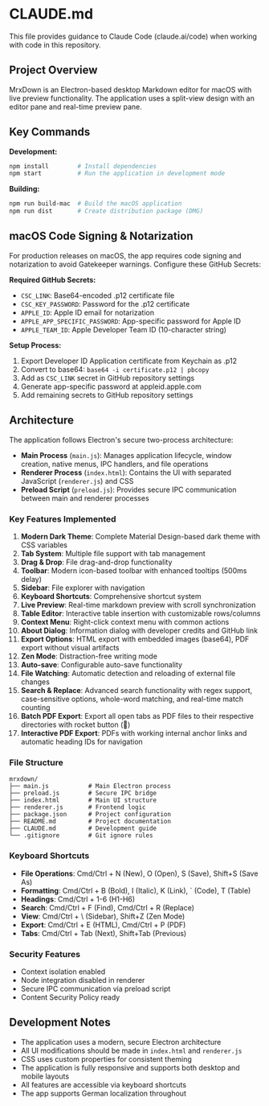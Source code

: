 # CLAUDE.md

This file provides guidance to Claude Code (claude.ai/code) when working with code in this repository.

## Project Overview

MrxDown is an Electron-based desktop Markdown editor for macOS with live preview functionality. The application uses a split-view design with an editor pane and real-time preview pane.

## Key Commands

**Development:**
```bash
npm install        # Install dependencies
npm start          # Run the application in development mode
```

**Building:**
```bash
npm run build-mac  # Build the macOS application
npm run dist       # Create distribution package (DMG)
```

## macOS Code Signing & Notarization

For production releases on macOS, the app requires code signing and notarization to avoid Gatekeeper warnings. Configure these GitHub Secrets:

**Required GitHub Secrets:**
- `CSC_LINK`: Base64-encoded .p12 certificate file
- `CSC_KEY_PASSWORD`: Password for the .p12 certificate
- `APPLE_ID`: Apple ID email for notarization
- `APPLE_APP_SPECIFIC_PASSWORD`: App-specific password for Apple ID
- `APPLE_TEAM_ID`: Apple Developer Team ID (10-character string)

**Setup Process:**
1. Export Developer ID Application certificate from Keychain as .p12
2. Convert to base64: `base64 -i certificate.p12 | pbcopy`
3. Add as `CSC_LINK` secret in GitHub repository settings
4. Generate app-specific password at appleid.apple.com
5. Add remaining secrets to GitHub repository settings

## Architecture

The application follows Electron's secure two-process architecture:

- **Main Process** (`main.js`): Manages application lifecycle, window creation, native menus, IPC handlers, and file operations
- **Renderer Process** (`index.html`): Contains the UI with separated JavaScript (`renderer.js`) and CSS
- **Preload Script** (`preload.js`): Provides secure IPC communication between main and renderer processes

### Key Features Implemented

1. **Modern Dark Theme**: Complete Material Design-based dark theme with CSS variables
2. **Tab System**: Multiple file support with tab management
3. **Drag & Drop**: File drag-and-drop functionality
4. **Toolbar**: Modern icon-based toolbar with enhanced tooltips (500ms delay)
5. **Sidebar**: File explorer with navigation
6. **Keyboard Shortcuts**: Comprehensive shortcut system
7. **Live Preview**: Real-time markdown preview with scroll synchronization
8. **Table Editor**: Interactive table insertion with customizable rows/columns
9. **Context Menu**: Right-click context menu with common actions
10. **About Dialog**: Information dialog with developer credits and GitHub link
11. **Export Options**: HTML export with embedded images (base64), PDF export without visual artifacts
12. **Zen Mode**: Distraction-free writing mode
13. **Auto-save**: Configurable auto-save functionality
14. **File Watching**: Automatic detection and reloading of external file changes
15. **Search & Replace**: Advanced search functionality with regex support, case-sensitive options, whole-word matching, and real-time match counting
16. **Batch PDF Export**: Export all open tabs as PDF files to their respective directories with rocket button (🚀)
17. **Interactive PDF Export**: PDFs with working internal anchor links and automatic heading IDs for navigation

### File Structure
```
mrxdown/
├── main.js           # Main Electron process
├── preload.js        # Secure IPC bridge
├── index.html        # Main UI structure
├── renderer.js       # Frontend logic
├── package.json      # Project configuration
├── README.md         # Project documentation
├── CLAUDE.md         # Development guide
└── .gitignore        # Git ignore rules
```

### Keyboard Shortcuts
- **File Operations**: Cmd/Ctrl + N (New), O (Open), S (Save), Shift+S (Save As)
- **Formatting**: Cmd/Ctrl + B (Bold), I (Italic), K (Link), ` (Code), T (Table)
- **Headings**: Cmd/Ctrl + 1-6 (H1-H6)
- **Search**: Cmd/Ctrl + F (Find), Cmd/Ctrl + R (Replace)
- **View**: Cmd/Ctrl + \ (Sidebar), Shift+Z (Zen Mode)
- **Export**: Cmd/Ctrl + E (HTML), Cmd/Ctrl + P (PDF)
- **Tabs**: Cmd/Ctrl + Tab (Next), Shift+Tab (Previous)

### Security Features
- Context isolation enabled
- Node integration disabled in renderer
- Secure IPC communication via preload script
- Content Security Policy ready

## Development Notes

- The application uses a modern, secure Electron architecture
- All UI modifications should be made in `index.html` and `renderer.js`
- CSS uses custom properties for consistent theming
- The application is fully responsive and supports both desktop and mobile layouts
- All features are accessible via keyboard shortcuts
- The app supports German localization throughout